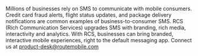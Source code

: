 Millions of businesses rely on SMS to communicate with mobile consumers. Credit card fraud alerts, flight status updates, and package delivery notifications are common examples of business-to-consumer SMS. RCS (Rich Communication Services) upgrades SMS with branding, rich media, interactivity and analytics. With RCS, businesses can bring branded, interactive mobile experiences, right to the default messaging app.
Connect us at product-desk@routemobile.com
